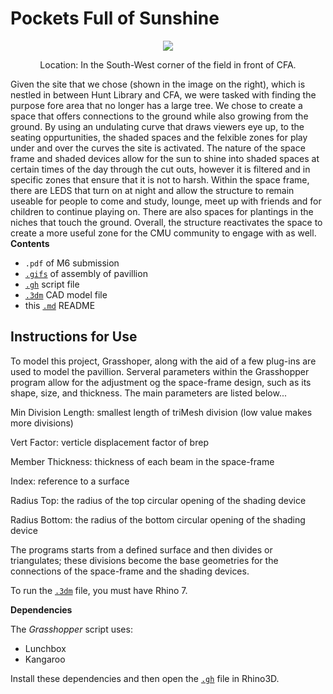 # Pockets Full of Sunshine

<p align="center">
    <img src="https://drive.google.com/file/d/10xRgCWppQ9JGQt9-mgYBQV-82usoh6yO/view?usp=sharing" />
    <p align="center">Location: In the South-West corner of the field in front of CFA. </p>
</p>

Given the site that we chose (shown in the image on the right), which is nestled in between Hunt Library and CFA, we were tasked with finding the purpose fore area that no longer has a large tree. We chose to create a space that offers connections to the ground while also growing from the ground. By using an undulating curve that draws viewers eye up, to the seating oppurtunities, the shaded spaces and the felxible zones for play under and over the curves the site is activated. The nature of the space frame and shaded devices allow for the sun to shine into shaded spaces at certain times of the day through the cut outs, however it is filtered and in specific zones that ensure that it is not to harsh. Within the space frame, there are LEDS that turn on at night and allow the structure to remain useable for people to come and study, lounge, meet up with friends and for children to continue playing on. There are also spaces for plantings in the niches that touch the ground. Overall, the structure reactivates the space to create a more useful zone for the CMU community to engage with as well. 
**Contents**

- `.pdf` of M6 submission
- [`.gifs`](https://drive.google.com/file/d/1xtq6UDDhdwftuJCevF2du4K4EWiN7Viy/view?usp=sharing) of assembly of pavillion
- [`.gh`](https://drive.google.com/file/d/1xRKs4cQALHKaU2EkoSQzO58Y2_immf2R/view?usp=sharing) script file
- [`.3dm`](https://drive.google.com/file/d/1xGP8pP1VEcUayYtYQko_7h4uINvXKOhH/view?usp=sharing) CAD model file
- this [`.md`](https://github.com/l00sed/FCD-S22-62275/tree/main/Emily_Eesha) README

## Instructions for Use

To model this project, Grasshoper, along with the aid of a few plug-ins are used to model the pavillion. Serveral parameters within the Grasshopper program allow for the adjustment og the space-frame design, such as its shape, size, and thickness. The main parameters are listed below...

  Min Division Length: smallest length of triMesh division (low value makes more divisions)

  Vert Factor: verticle displacement factor of brep

  Member Thickness: thickness of each beam in the space-frame

  Index: reference to a surface 

  Radius Top: the radius of the top circular opening of the shading device

  Radius Bottom: the radius of the bottom circular opening of the shading device

The programs starts from a defined surface and then divides or triangulates; these divisions become the base geometries for the connections of the space-frame and the shading devices. 

To run the [`.3dm`](https://drive.google.com/file/d/1xGP8pP1VEcUayYtYQko_7h4uINvXKOhH/view?usp=sharing) file, you must have Rhino 7.

**Dependencies**

The _Grasshopper_ script uses:
  - Lunchbox
  - Kangaroo
 
Install these dependencies and then open the [`.gh`](https://drive.google.com/file/d/1xRKs4cQALHKaU2EkoSQzO58Y2_immf2R/view?usp=sharing) file in Rhino3D. 


